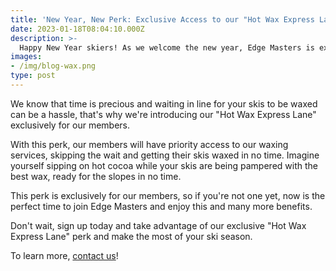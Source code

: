 ```yaml
---
title: 'New Year, New Perk: Exclusive Access to our "Hot Wax Express Lane"'
date: 2023-01-18T08:04:10.000Z
description: >-
  Happy New Year skiers! As we welcome the new year, Edge Masters is excited to announce a new perk for our members.
images: 
- /img/blog-wax.png
type: post
---
```


We know that time is precious and waiting in line for your skis to be waxed can be a hassle, that's why we're introducing our "Hot Wax Express Lane" exclusively for our members.

With this perk, our members will have priority access to our waxing services, skipping the wait and getting their skis waxed in no time. Imagine yourself sipping on hot cocoa while your skis are being pampered with the best wax, ready for the slopes in no time.

This perk is exclusively for our members, so if you're not one yet, now is the perfect time to join Edge Masters and enjoy this and many more benefits.

Don't wait, sign up today and take advantage of our exclusive "Hot Wax Express Lane" perk and make the most of your ski season.

To learn more, [contact us](/contact/)!
